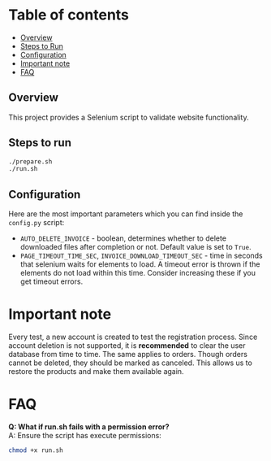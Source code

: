 # Table of contents
- [Overview](#overview)
- [Steps to Run](#steps-to-run)
- [Configuration](#configuration)
- [Important note](#important-note)
- [FAQ](#faq)

## Overview
This project provides a Selenium script to validate website functionality.

## Steps to run
```bash
./prepare.sh
./run.sh
```

## Configuration
Here are the most important parameters which you can find inside the `config.py` script:

- `AUTO_DELETE_INVOICE` - boolean, determines whether to delete downloaded files after completion or not. Default value is set to `True`.
- `PAGE_TIMEOUT_TIME_SEC`, `INVOICE_DOWNLOAD_TIMEOUT_SEC` - time in seconds that selenium waits for elements to load. A timeout error is thrown if the elements do not load within this time. Consider increasing these if you get timeout errors.

# Important note
Every test, a new account is created to test the registration process. Since account deletion is not supported, it is **recommended** to clear the user database from time to time. The same applies to orders. Though orders cannot be deleted, they should be marked as canceled. This allows us to restore the products and make them available again.

# FAQ

**Q: What if run.sh fails with a permission error?**  
A: Ensure the script has execute permissions:

```bash
chmod +x run.sh
```
